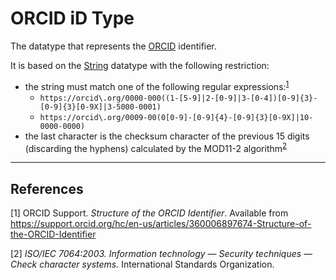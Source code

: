 # ORCID iD Type

The datatype that represents the [ORCID](https://orcid.org/) identifier.

It is based on the [String](../datatypes/String.md) datatype with the following restriction:
- the string must match one of the following regular expressions:<sup>[1](#fn1)</sup> 
  - `https://orcid\.org/0000-000((1-[5-9]|2-[0-9]|3-[0-4])[0-9]{3}-[0-9]{3}[0-9X]|3-5000-0001)`
  - `https://orcid\.org/0009-00(0[0-9]-[0-9]{4}-[0-9]{3}[0-9X]|10-0000-0000)`
- the last character is the checksum character of the previous 15 digits (discarding the hyphens) calculated by the MOD11-2 algorithm<sup>[2](#fn2)</sup>

---
## References
<a name="fn1">\[1\]</a> ORCID Support. _Structure of the ORCID Identifier_. Available from https://support.orcid.org/hc/en-us/articles/360006897674-Structure-of-the-ORCID-Identifier

<a name="fn2">\[2\]</a> *ISO/IEC 7064:2003. Information technology — Security techniques — Check character systems.* International Standards Organization.
